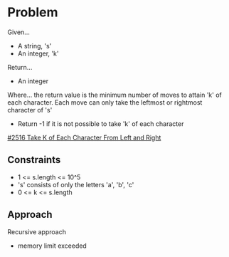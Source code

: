 
# Problem
Given...
- A string, 's'
- An integer, 'k'

Return...
- An integer

Where...
the return value is the minimum number of moves to attain 'k' of each 
character. Each move can only take the leftmost or rightmost character of 's'
- Return -1 if it is not possible to take 'k' of each character

[#2516 Take K of Each Character From Left and Right](https://leetcode.com/problems/take-k-of-each-character-from-left-and-right/description/)

## Constraints
- 1 <= s.length <= 10^5
- 's' consists of only the letters 'a', 'b', 'c'
- 0 <= k <= s.length

## Approach
Recursive approach
- memory limit exceeded


